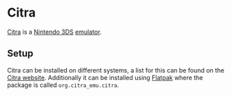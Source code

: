 # Citra

[Citra](https://citra-emu.org/) is a [Nintendo 3DS](/wiki/game.md)
[emulator](/wiki/games/emulators.md).

## Setup

Citra can be installed on different systems, a list for this can be found on
the [Citra website](https://citra-emu.org/download).
Additionally it can be installed using [Flatpak](/wiki/linux/flatpak.md) where the
package is called `org.citra_emu.citra`.
